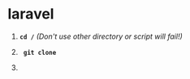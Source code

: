 # laravel

1. **`cd /`** *(Don't use other directory or script will fail!)*

2. **` git clone`**

3. 
